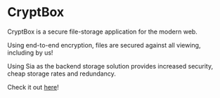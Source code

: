 # CryptBox

CryptBox is a secure file-storage application for the modern web.

Using end-to-end encryption, files are secured against all viewing, including by us!

Using Sia as the backend storage solution provides increased security, cheap storage rates and redundancy.

Check it out [here](https://github.com/Riolku/cryptbox)!
